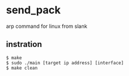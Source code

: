 # send_pack
arp command for linux from slank

## instration
	$ make
	$ sudo ./main [target ip address] [interface]
	$ make clean
